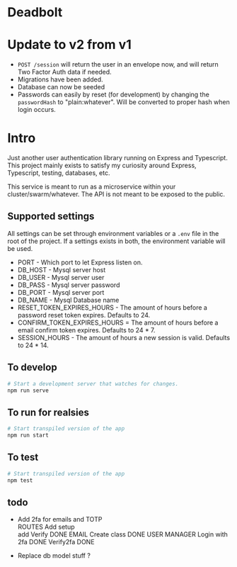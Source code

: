 # Deadbolt 

# Update to v2 from v1

- `POST /session` will return the user in an envelope now, and will return Two Factor Auth data if needed.
- Migrations have been added.
- Database can now be seeded
- Passwords can easily by reset (for development) by changing the `passwordHash` to "plain:whatever". Will be converted to proper hash when login occurs.

# Intro

Just another user authentication library running on Express and Typescript. This project mainly exists to satisfy my curiosity around Express, Typescript, testing, databases, etc.

This service is meant to run as a microservice within your cluster/swarm/whatever. The API is not meant to be exposed to the public.

## Supported settings

All settings can be set through environment variables or a `.env` file in the root of the project. If a settings exists in both, the environment variable will be used.

- PORT - Which port to let Express listen on.
- DB_HOST - Mysql server host
- DB_USER - Mysql server user
- DB_PASS - Mysql server password
- DB_PORT - Mysql server port
- DB_NAME - Mysql Database name
- RESET_TOKEN_EXPIRES_HOURS - The amount of hours before a password reset token expires. Defaults to 24.
- CONFIRM_TOKEN_EXPIRES_HOURS = The amount of hours before a email confirm token expires. Defaults to 24 * 7.
- SESSION_HOURS - The amount of hours a new session is valid. Defaults to 24 * 14.

## To develop

```sh
# Start a development server that watches for changes.
npm run serve 
```

## To run for realsies

```sh
# Start transpiled version of the app
npm run start
```

## To test

```sh
# Start transpiled version of the app
npm test
```

## todo

- Add 2fa for emails and TOTP      
  ROUTES
    Add setup         
    add Verify        DONE
  EMAIL
    Create class      DONE
  USER MANAGER
    Login with 2fa    DONE
    Verify2fa         DONE
    

- Replace db model stuff              ?